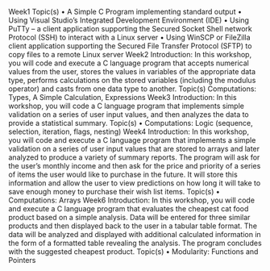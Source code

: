 Week1
Topic(s) 
• A Simple C Program implementing standard output 
• Using Visual Studio’s Integrated Development Environment (IDE) 
• Using PuTTy – a client application supporting the Secured Socket Shell network Protocol (SSH) to interact with a Linux server 
• Using WinSCP or FileZilla client application supporting the Secured File Transfer Protocol (SFTP) to copy files to a remote Linux server
Week2
Introduction: In this workshop, you will code and execute a C language program that accepts numerical values from the user, stores the values in variables of the appropriate data type, performs calculations on the stored variables (including the modulus operator) and casts from one data type to another. 
Topic(s) 
Computations: Types, A Simple Calculation, Expressions
Week3
Introduction: In this workshop, you will code a C language program that implements simple validation on a series of user input values, and then analyzes the data to provide a statistical summary. 
Topic(s) 
• Computations: Logic (sequence, selection, iteration, flags, nesting)
Week4
Introduction: In this workshop, you will code and execute a C language program that implements a simple validation on a series of user input values that are stored to arrays and later analyzed to produce a variety of summary reports. The program will ask for the user’s monthly income and then ask for the price and priority of a series of items the user would like to purchase in the future. It will store this information and allow the user to view predictions on how long it will take to save enough money to purchase their wish list items. 
Topic(s) 
• Computations: Arrays
Week6
Introduction: In this workshop, you will code and execute a C language program that evaluates the cheapest cat food product based on a simple analysis. Data will be entered for three similar products and then displayed back to the user in a tabular table format. The data will be analyzed and displayed with additional calculated information in the form of a formatted table revealing the analysis. The program concludes with the suggested cheapest product. 
Topic(s) 
• Modularity: Functions and Pointers

